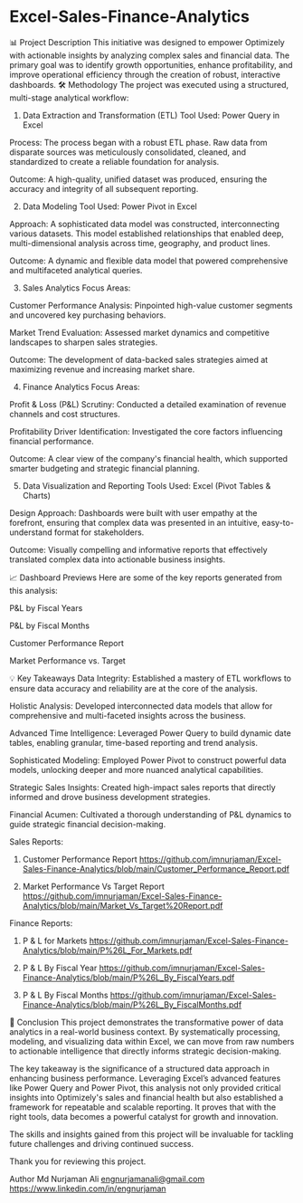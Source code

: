 # Excel-Sales-Finance-Analytics

📊 Project Description
This initiative was designed to empower Optimizely with actionable insights by analyzing complex sales and financial data. The primary goal was to identify growth opportunities, enhance profitability, and improve operational efficiency through the creation of robust, interactive dashboards.
🛠️ Methodology
The project was executed using a structured, multi-stage analytical workflow:

1. Data Extraction and Transformation (ETL)
Tool Used: Power Query in Excel

Process: The process began with a robust ETL phase. Raw data from disparate sources was meticulously consolidated, cleaned, and standardized to create a reliable foundation for analysis.

Outcome: A high-quality, unified dataset was produced, ensuring the accuracy and integrity of all subsequent reporting.

2. Data Modeling
Tool Used: Power Pivot in Excel

Approach: A sophisticated data model was constructed, interconnecting various datasets. This model established relationships that enabled deep, multi-dimensional analysis across time, geography, and product lines.

Outcome: A dynamic and flexible data model that powered comprehensive and multifaceted analytical queries.

3. Sales Analytics
Focus Areas:

Customer Performance Analysis: Pinpointed high-value customer segments and uncovered key purchasing behaviors.

Market Trend Evaluation: Assessed market dynamics and competitive landscapes to sharpen sales strategies.

Outcome: The development of data-backed sales strategies aimed at maximizing revenue and increasing market share.

4. Finance Analytics
Focus Areas:

Profit & Loss (P&L) Scrutiny: Conducted a detailed examination of revenue channels and cost structures.

Profitability Driver Identification: Investigated the core factors influencing financial performance.

Outcome: A clear view of the company's financial health, which supported smarter budgeting and strategic financial planning.

5. Data Visualization and Reporting
Tools Used: Excel (Pivot Tables & Charts)

Design Approach: Dashboards were built with user empathy at the forefront, ensuring that complex data was presented in an intuitive, easy-to-understand format for stakeholders.

Outcome: Visually compelling and informative reports that effectively translated complex data into actionable business insights.

📈 Dashboard Previews
Here are some of the key reports generated from this analysis:

P&L by Fiscal Years

P&L by Fiscal Months

Customer Performance Report

Market Performance vs. Target

💡 Key Takeaways
Data Integrity: Established a mastery of ETL workflows to ensure data accuracy and reliability are at the core of the analysis.

Holistic Analysis: Developed interconnected data models that allow for comprehensive and multi-faceted insights across the business.

Advanced Time Intelligence: Leveraged Power Query to build dynamic date tables, enabling granular, time-based reporting and trend analysis.

Sophisticated Modeling: Employed Power Pivot to construct powerful data models, unlocking deeper and more nuanced analytical capabilities.

Strategic Sales Insights: Created high-impact sales reports that directly informed and drove business development strategies.

Financial Acumen: Cultivated a thorough understanding of P&L dynamics to guide strategic financial decision-making.

Sales Reports:
1) Customer Performance Report
https://github.com/imnurjaman/Excel-Sales-Finance-Analytics/blob/main/Customer_Performance_Report.pdf

2) Market Performance Vs Target Report
https://github.com/imnurjaman/Excel-Sales-Finance-Analytics/blob/main/Market_Vs_Target%20Report.pdf

Finance Reports:
1) P & L for Markets
https://github.com/imnurjaman/Excel-Sales-Finance-Analytics/blob/main/P%26L_For_Markets.pdf

2) P & L By Fiscal Year
https://github.com/imnurjaman/Excel-Sales-Finance-Analytics/blob/main/P%26L_By_FiscalYears.pdf

3) P & L By Fiscal Months
https://github.com/imnurjaman/Excel-Sales-Finance-Analytics/blob/main/P%26L_By_FiscalMonths.pdf

🚀 Conclusion
This project demonstrates the transformative power of data analytics in a real-world business context. By systematically processing, modeling, and visualizing data within Excel, we can move from raw numbers to actionable intelligence that directly informs strategic decision-making.

The key takeaway is the significance of a structured data approach in enhancing business performance. Leveraging Excel’s advanced features like Power Query and Power Pivot, this analysis not only provided critical insights into Optimizely's sales and financial health but also established a framework for repeatable and scalable reporting. It proves that with the right tools, data becomes a powerful catalyst for growth and innovation.

The skills and insights gained from this project will be invaluable for tackling future challenges and driving continued success.

Thank you for reviewing this project.

Author
Md Nurjaman Ali
engnurjamanali@gmail.com
https://www.linkedin.com/in/engnurjaman
